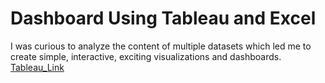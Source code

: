 
# Dashboard Using Tableau and Excel

I was curious to analyze the content of multiple datasets which led me to create simple, interactive, exciting visualizations and dashboards.
[Tableau_Link](https://public.tableau.com/app/profile/safa8111)




